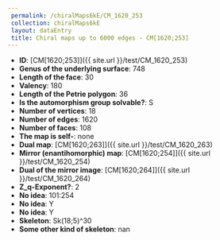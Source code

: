 ```yaml
--- 
 permalink: /chiralMaps6kE/CM_1620_253 
 collection: chiralMaps6kE
 layout: dataEntry
 title: Chiral maps up to 6000 edges - CM[1620;253]
---
```


- **ID**: [CM[1620;253]]({{ site.url }}/test/CM_1620_253)
- **Genus of the underlying surface**: 748
- **Length of the face**: 30
- **Valency**: 180
- **Length of the Petrie polygon**: 36
- **Is the automorphism group solvable?**: S
- **Number of vertices**: 18
- **Number of edges**: 1620
- **Number of faces**: 108
- **The map is self-**: none
- **Dual map**: [CM[1620;263]]({{ site.url }}/test/CM_1620_263)
- **Mirror (enantihomorphic) map**: [CM[1620;254]]({{ site.url }}/test/CM_1620_254)
- **Dual of the mirror image**: [CM[1620;264]]({{ site.url }}/test/CM_1620_264)
- **Z_q-Exponent?**: 2
- **No idea**:  101:254
- **No idea**: Y
- **No idea**: Y
- **Skeleton**: Sk(18;5)^30
- **Some other kind of skeleton**: nan

